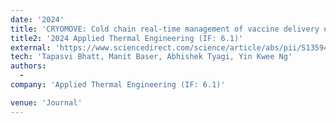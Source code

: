 ```yaml
---
date: '2024'
title: 'CRYOMOVE: Cold chain real-time management of vaccine delivery using PCM and deep learning'
title2: '2024 Applied Thermal Engineering (IF: 6.1)'
external: 'https://www.sciencedirect.com/science/article/abs/pii/S1359431124016302'
tech: 'Tapasvi Bhatt, Manit Baser, Abhishek Tyagi, Yin Kwee Ng'
authors:
  -
company: 'Applied Thermal Engineering (IF: 6.1)'

venue: 'Journal'
---
```

